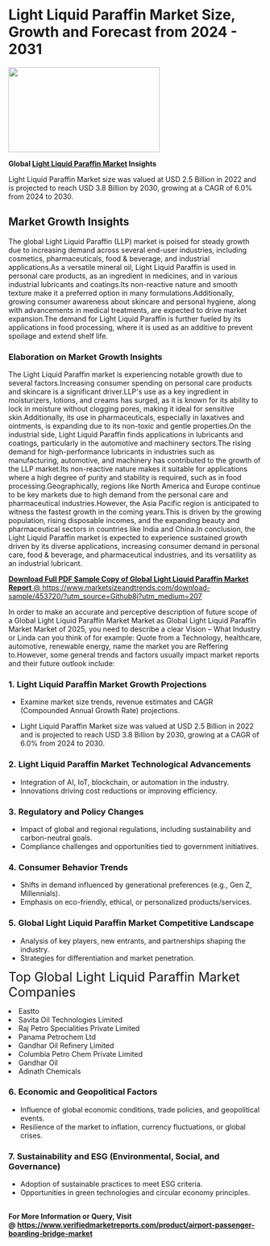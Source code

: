 <H1>Light Liquid Paraffin Market Size, Growth and Forecast from 2024 - 2031</H1><img class="aligncenter size-medium wp-image-584254" src="https://thirdeyenews.in/wp-content/uploads/2024/09/Global-Market-Research-300x168.jpeg" alt="" width="300" height="168" /><p><strong>Global&nbsp;<a href="https://www.marketsizeandtrends.com/download-sample/453720/?utm_source=Github8j?utm_medium=207">Light Liquid Paraffin Market</a> Insights</strong></p><p>Light Liquid Paraffin Market size was valued at USD 2.5 Billion in 2022 and is projected to reach USD 3.8 Billion by 2030, growing at a CAGR of 6.0% from 2024 to 2030.</p><p><h2>Market Growth Insights</h2> The global Light Liquid Paraffin (LLP) market is poised for steady growth due to increasing demand across several end-user industries, including cosmetics, pharmaceuticals, food & beverage, and industrial applications.As a versatile mineral oil, Light Liquid Paraffin is used in personal care products, as an ingredient in medicines, and in various industrial lubricants and coatings.Its non-reactive nature and smooth texture make it a preferred option in many formulations.Additionally, growing consumer awareness about skincare and personal hygiene, along with advancements in medical treatments, are expected to drive market expansion.The demand for Light Liquid Paraffin is further fueled by its applications in food processing, where it is used as an additive to prevent spoilage and extend shelf life.<p><a href="#"></a></p> <h3>Elaboration on Market Growth Insights</h3> The Light Liquid Paraffin market is experiencing notable growth due to several factors.Increasing consumer spending on personal care products and skincare is a significant driver.LLP's use as a key ingredient in moisturizers, lotions, and creams has surged, as it is known for its ability to lock in moisture without clogging pores, making it ideal for sensitive skin.Additionally, its use in pharmaceuticals, especially in laxatives and ointments, is expanding due to its non-toxic and gentle properties.On the industrial side, Light Liquid Paraffin finds applications in lubricants and coatings, particularly in the automotive and machinery sectors.The rising demand for high-performance lubricants in industries such as manufacturing, automotive, and machinery has contributed to the growth of the LLP market.Its non-reactive nature makes it suitable for applications where a high degree of purity and stability is required, such as in food processing.Geographically, regions like North America and Europe continue to be key markets due to high demand from the personal care and pharmaceutical industries.However, the Asia Pacific region is anticipated to witness the fastest growth in the coming years.This is driven by the growing population, rising disposable incomes, and the expanding beauty and pharmaceutical sectors in countries like India and China.In conclusion, the Light Liquid Paraffin market is expected to experience sustained growth driven by its diverse applications, increasing consumer demand in personal care, food & beverage, and pharmaceutical industries, and its versatility as an industrial lubricant.<p><a href="#"></p><p><span class=""><strong>Download Full PDF Sample Copy of Global Light Liquid Paraffin Market Report</strong> @ <a href="https://www.marketsizeandtrends.com/download-sample/453720/?utm_source=Github8j?utm_medium=207" target="_blank">https://www.marketsizeandtrends.com/download-sample/453720/?utm_source=Github8j?utm_medium=207</a></span></p><p>In order to make an accurate and perceptive description of future scope of a Global&nbsp;Light Liquid Paraffin Market Market as Global&nbsp;Light Liquid Paraffin Market Market of 2025, you need to describe a clear Vision &ndash; What Industry or Linda can you think of for example: Quote from a Technology, healthcare, automotive, renewable energy, name the market you are Reffering to.However, some general trends and factors usually impact market reports and their future outlook include:</p><h3>1.&nbsp;<strong>Light Liquid Paraffin Market Growth Projections</strong></h3><ul><li>Examine market size trends, revenue estimates and CAGR (Compounded Annual Growth Rate) projections.</li><li><p>Light Liquid Paraffin Market size was valued at USD 2.5 Billion in 2022 and is projected to reach USD 3.8 Billion by 2030, growing at a CAGR of 6.0% from 2024 to 2030.</p></li></ul><h3>2.&nbsp;<strong>Light Liquid Paraffin Market Technological Advancements</strong></h3><ul><li>Integration of AI, IoT, blockchain, or automation in the industry.</li><li>Innovations driving cost reductions or improving efficiency.</li></ul><h3>3.&nbsp;<strong>Regulatory and Policy Changes</strong></h3><ul><li>Impact of global and regional regulations, including sustainability and carbon-neutral goals.</li><li>Compliance challenges and opportunities tied to government initiatives.</li></ul><h3>4.&nbsp;<strong>Consumer Behavior Trends</strong></h3><ul><li>Shifts in demand influenced by generational preferences (e.g., Gen Z, Millennials).</li><li>Emphasis on eco-friendly, ethical, or personalized products/services.</li></ul><h3>5.&nbsp;<strong>Global Light Liquid Paraffin Market Competitive Landscape</strong></h3><ul><li>Analysis of key players, new entrants, and partnerships shaping the industry.</li><li>Strategies for differentiation and market penetration.</li></ul><p data-pm-slice="1 1 []"><span style="color: inherit; font-family: inherit; font-size: 25px;">Top Global Light Liquid Paraffin Market Companies</span></p><div class="" data-test-id=""><p><li>Eastto</li><li> Savita Oil Technologies Limited</li><li> Raj Petro Specialities Private Limited</li><li> Panama Petrochem Ltd</li><li> Gandhar Oil Refinery Limited</li><li> Columbia Petro Chem Private Limited</li><li> Gandhar Oil</li><li> Adinath Chemicals</li></p></div><h3>6.&nbsp;<strong>Economic and Geopolitical Factors</strong></h3><ul><li>Influence of global economic conditions, trade policies, and geopolitical events.</li><li>Resilience of the market to inflation, currency fluctuations, or global crises.</li></ul><h3>7.&nbsp;<strong>Sustainability and ESG (Environmental, Social, and Governance)</strong></h3><ul><li>Adoption of sustainable practices to meet ESG criteria.</li><li>Opportunities in green technologies and circular economy principles.</li></ul><h2><strong style="font-size: 14px;">For More Information or Query, Visit @&nbsp;</strong><a style="background-color: #ffffff; font-size: 14px;" href="https://www.marketsizeandtrends.com/report/light-liquid-paraffin-market/" target="_blank">https://www.verifiedmarketreports.com/product/airport-passenger-boarding-bridge-market</a></h2>
